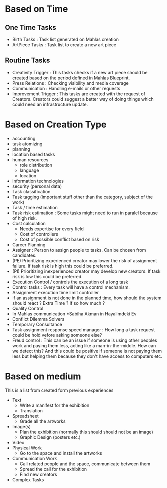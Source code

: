 # Based on Time

## One Time Tasks
* Birth Tasks : Task list generated on Mahlas creation
* ArtPiece Tasks : Task list to create a new art piece

## Routine Tasks
* Creativity Trigger : This tasks checks if a new art piece should be created based on the period defined in Mahlas Blueprint.
* Press Relations : Checking visibility and media coverage
* Communication : Handling e-mails or other requests
* Improvement Trigger : This tasks are created with the request of Creators. Creators could suggest a better way of doing things which could need an infrastructure update.

# Based on Creation Type

* accounting
* task atomizing
* planning
* location based tasks
* human resources
  * role distribution
  * language
  * location
* information technologies
* security (personal data)
* Task classification
* Task tagging (important stuff other than the category, subject of the work)
* Task / time estimation
* Task risk estimation : Some tasks might need to run in paralel because of high risk.
* Cost calculation
  * Needs expertise for every field
  * Cost of controllers
  * Cost of possible conflict based on risk
* Career Planning
* Assigner : Person to assign people to tasks. Can be chosen from candidates. 
 * (PE) Prioritizing experienced creator may lower the risk of assignment failure. If task risk is high this could be preferred.
 * (PI) Prioritizing inexperienced creator may develop new creators.  If task risk is low this could be preferred.
* Execution Control / controls the execution of a long task
* Control tasks : Every task will have a control mechanism.
* Assignment execution time limit controller
* If an assignment is not done in the planned time, how should the system should react ? Extra Time ? If so how much ?
* Quality Control
* In Mahlas communication *Sabiha Akman in Hayalimdeki Ev
* Conflict Dilemma Solvers
* Temporary Consultance
* Task assignment response speed manager : How long a task request could be hold vefore asking someone else?
* Freud control : This can be an issue if someone is using other peoples work and paying them less, acting like a man-in-the-middle. How can we detect this? And this could be positive if someone is not paying them less but helping them because they don't have access to computers etc.

# Based on medium

This is a list from created form  previous experiences

* Text
	* Write a manifest for the exhibition
	* Translation
* Spreadsheet
	* Grade all the artworks
* Image(s)
	* Plan the exhibition (normally this should should not be an image)
	* Graphic Design (posters etc.)
* Video
* Physical Work
	* Go to the space and install the artworks
* Communication Work
	* Call related people and the space, communicate between them
	* Spread the call for the exhibition
	* Find new creators
* Complex Tasks
